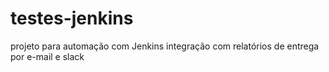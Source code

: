 # testes-jenkins
projeto para automação com Jenkins 
integração com relatórios de entrega por e-mail e slack

